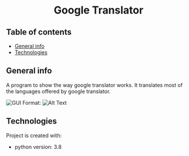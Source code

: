 <h1 align="center">Google Translator</h1>


## Table of contents
* [General info](#general-info)
* [Technologies](#technologies)


## General info
A program to show the way google translator works.
It translates most of the languages offered by google translator.

![GUI](/images/translator.png)
Format: ![Alt Text](url)

## Technologies
Project is created with:
* python version: 3.8


